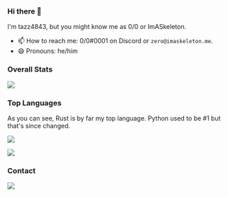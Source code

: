 ### Hi there 👋

I'm tazz4843, but you might know me as 0/0 or ImASkeleton.

- 📫 How to reach me: 0/0#0001 on Discord or `zero@imaskeleton.me`.
- 😄 Pronouns: he/him

### Overall Stats
![](https://github-readme-stats.vercel.app/api?username=tazz4843&count_private=true)

### Top Languages
As you can see, Rust is by far my top language. Python used to be #1 but that's since changed.

![](https://github-readme-stats.vercel.app/api/top-langs?username=tazz4843&langs_count=10)

![](https://github-readme-stats.vercel.app/api/wakatime?username=tazz4843&compact=true)

### Contact
[![](https://img.shields.io/discord/675390855716274216?color=7289da&label=discord%20chat&logo=discord&logoColor=7289da&style=flat-square)](https://url.imaskeleton.me/discord)
